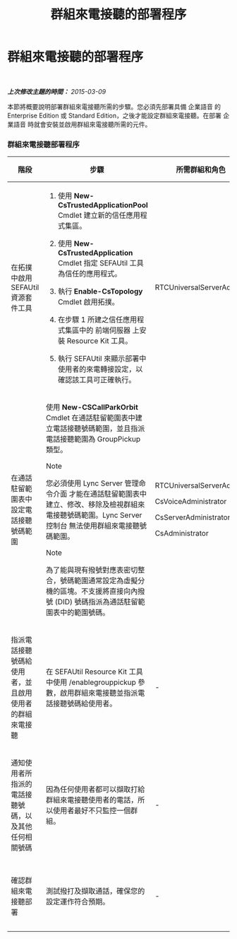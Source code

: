 ﻿---
title: 群組來電接聽的部署程序
TOCTitle: 群組來電接聽的部署程序
ms:assetid: 082daeac-e667-4e2d-b78d-8e0901f9f0e9
ms:mtpsurl: https://technet.microsoft.com/zh-tw/library/JJ945615(v=OCS.15)
ms:contentKeyID: 52056047
ms.date: 08/10/2015
mtps_version: v=OCS.15
ms.translationtype: HT
---

# 群組來電接聽的部署程序

 

_**上次修改主題的時間：** 2015-03-09_

本節將概要說明部署群組來電接聽所需的步驟。您必須先部署具備 企業語音 的 Enterprise Edition 或 Standard Edition，之後才能設定群組來電接聽。在部署 企業語音 時就會安裝並啟用群組來電接聽所需的元件。

### 群組來電接聽部署程序

<table>
<colgroup>
<col style="width: 25%" />
<col style="width: 25%" />
<col style="width: 25%" />
<col style="width: 25%" />
</colgroup>
<thead>
<tr class="header">
<th>階段</th>
<th>步驟</th>
<th>所需群組和角色</th>
<th>部署文件</th>
</tr>
</thead>
<tbody>
<tr class="odd">
<td><p>在拓撲中啟用 SEFAUtil 資源套件工具</p></td>
<td><ol>
<li><p>使用 <strong>New-CsTrustedApplicationPool</strong> Cmdlet 建立新的信任應用程式集區。</p></li>
<li><p>使用 <strong>New-CsTrustedApplication</strong> Cmdlet 指定 SEFAUtil 工具為信任的應用程式。</p></li>
<li><p>執行 <strong>Enable-CsTopology</strong> Cmdlet 啟用拓撲。</p></li>
<li><p>在步驟 1 所建之信任應用程式集區中的 前端伺服器 上安裝 Resource Kit 工具。</p></li>
<li><p>執行 SEFAUtil 來顯示部署中使用者的來電轉接設定，以確認該工具可正確執行。</p></li>
</ol></td>
<td><p>RTCUniversalServerAdmins</p></td>
<td><p><a href="lync-server-2013-deploy-the-sefautil-tool.md">部署 SEFAUtil 工具</a></p></td>
</tr>
<tr class="even">
<td><p>在通話駐留範圍表中設定電話接聽號碼範圍</p></td>
<td><p>使用 <strong>New-CSCallParkOrbit</strong> Cmdlet 在通話駐留範圍表中建立電話接聽號碼範圍，並且指派電話接聽範圍為 GroupPickup 類型。</p>
<div>

> [!NOTE]  
> 您必須使用 Lync Server 管理命令介面 才能在通話駐留範圍表中建立、修改、移除及檢視群組來電接聽號碼範圍。Lync Server 控制台 無法使用群組來電接聽號碼範圍。


</div>
<div>

> [!NOTE]  
> 為了能與現有撥號對應表密切整合，號碼範圍通常設定為虛擬分機的區塊。不支援將直接向內撥號 (DID) 號碼指派為通話駐留範圍表中的範圍號碼。


</div></td>
<td><p>RTCUniversalServerAdmins</p>
<p>CsVoiceAdministrator</p>
<p>CsServerAdministrator</p>
<p>CsAdministrator</p></td>
<td><p><a href="lync-server-2013-configure-call-pickup-group-numbers.md">設定電話接聽群組號碼</a></p></td>
</tr>
<tr class="odd">
<td><p>指派電話接聽號碼給使用者，並且啟用使用者的群組來電接聽</p></td>
<td><p>在 SEFAUtil Resource Kit 工具中使用 /enablegrouppickup 參數，啟用群組來電接聽並指派電話接聽號碼給使用者。</p></td>
<td><p>-</p></td>
<td><p><a href="lync-server-2013-enable-group-call-pickup-for-users-and-assign-a-group-number.md">啟用使用者的群組來電接聽並指派群組號碼</a></p></td>
</tr>
<tr class="even">
<td><p>通知使用者所指派的電話接聽號碼，以及其他任何相關號碼</p></td>
<td><p>因為任何使用者都可以擷取打給群組來電接聽使用者的電話，所以使用者最好不只監控一個群組。</p></td>
<td><p>-</p></td>
<td><p><a href="lync-server-2013-communicate-group-call-pickup-assignment-to-users.md">將群組來電接聽指派傳達給使用者</a></p></td>
</tr>
<tr class="odd">
<td><p>確認群組來電接聽部署</p></td>
<td><p>測試撥打及擷取通話，確保您的設定運作符合預期。</p></td>
<td><p>-</p></td>
<td><p><a href="lync-server-2013-optional-verify-the-group-call-pickup-deployment.md">(選用) 確認群組來電接聽部署</a></p></td>
</tr>
</tbody>
</table>

